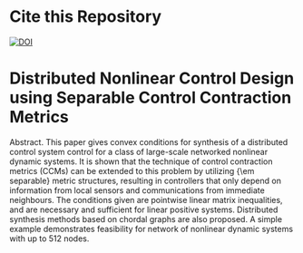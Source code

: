 # Cite this Repository

[![DOI](https://zenodo.org/badge/DOI/10.5281/zenodo.3744132.svg)](https://doi.org/10.5281/zenodo.3744132)


# Distributed Nonlinear Control Design using Separable Control Contraction Metrics

Abstract. This paper gives convex conditions for synthesis of a distributed  control system control for a class of large-scale networked nonlinear dynamic systems.  It is shown that the technique of control contraction metrics (CCMs) can be extended to this problem by utilizing {\em separable} metric structures, resulting in controllers that only depend on information from local sensors and communications from immediate neighbours. The conditions given are pointwise linear matrix inequalities, and are necessary and sufficient for linear positive systems. Distributed synthesis methods based on chordal graphs are also proposed. A simple example demonstrates feasibility for network  of nonlinear dynamic systems with up to 512 nodes.

